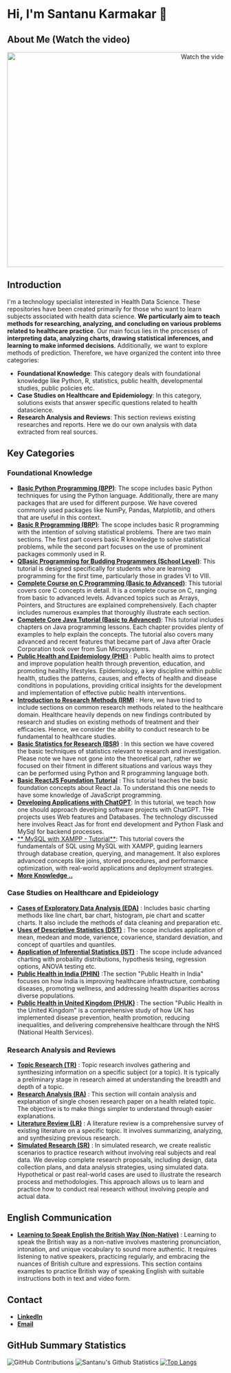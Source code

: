 # Hi, I'm Santanu Karmakar 👋

## About Me (Watch the video) 
 <p align="center">
  <a href="https://www.youtube.com/watch?v=FvoeaVcs6fE" target="_blank">
    <img src="https://img.youtube.com/vi/FvoeaVcs6fE/hqdefault.jpg" alt="Watch the video" width="900" height="500">
  </a>
</p>

## Introduction 
I'm a technology specialist interested in Health Data Science. These repositories have been created primarily for those who want to learn subjects associated with health data science. **We particularly aim to teach methods for researching, analyzing, and concluding on various problems related to healthcare practice**. Our main focus lies in the processes of **interpreting data, analyzing charts, drawing statistical inferences, and learning to make informed decisions**. Additionally, we want to explore methods of prediction. Therefore, we have organized the content into three categories:

- **Foundational Knowledge**: This category deals with foundational knowledge like Python, R, statistics, public health, developmental studies, public policies etc.
- **Case Studies on Healthcare and Epidemiology**: In this category, solutions exists that answer specific questions related to health datascience.
- **Research Analysis and Reviews**: This section reviews existing researches and reports. Here we do our own analysis with data extracted from real sources.


## Key Categories
<!--
<p align="right">
  <a href="https://www.youtube.com/watch?v=9jBWk1SDq9g" target="_blank">
    <img src="https://img.shields.io/badge/take_a_tour-watch_a_video-blue" alt="Watch Video">
  </a>
</p>
-->

### Foundational Knowledge

- [**Basic Python Programming (BPP)**](https://github.com/fromsantanu/BPP-Main/blob/main/README.md):  The scope includes basic Python techniques for using the Python language. Additionally, there are many packages that are used for different purpose. We have covered commonly used packages like NumPy, Pandas, Matplotlib, and others that are useful in this context.
- [**Basic R Programming (BRP)**](https://github.com/fromsantanu/BRP-Main/blob/main/README.md):  The scope includes basic R programming with the intention of solving statistical problems. There are two main sections. The first part covers basic R knowledge to solve statistical problems, while the second part focuses on the use of prominent packages commonly used in R.
- [**QBasic Programming for Budding Programmers (School Level)**](https://github.com/fromsantanu/QBasic-Programming/blob/main/README.md): This tutorial is designed specifically for students who are learning programming for the first time, particularly those in grades VI to VIII.
- [**Complete Course on C Programming (Basic to Advanced)**](https://github.com/fromsantanu/C-Language/blob/main/README.md): This tutorial covers core C concepts in detail. It is a complete course on C, ranging from basic to advanced levels. Advanced topics such as Arrays, Pointers, and Structures are explained comprehensively. Each chapter includes numerous examples that thoroughly illustrate each section.
- [**Complete Core Java Tutorial (Basic to Advanced)**](https://github.com/fromsantanu/Java-Language/blob/main/README.md): This tutorial includes chapters on Java programming lessons. Each chapter provides plenty of examples to help explain the concepts. The tutorial also covers many advanced and recent features that became part of Java after Oracle Corporation took over from Sun Microsystems.
- [**Public Health and Epidemiology (PHE)**](https://github.com/fromsantanu/PHE-Main) : Public health aims to protect and improve population health through prevention, education, and promoting healthy lifestyles. Epidemiology, a key discipline within public health, studies the patterns, causes, and effects of health and disease conditions in populations, providing critical insights for the development and implementation of effective public health interventions.
- [**Introduction to Research Methods (IRM)**](https://github.com/fromsantanu/IRM-Main) : Here, we have tried to include sections on common research methods related to the healthcare domain. Healthcare heavily depends on new findings contributed by research and studies on existing methods of treatment and their efficacies. Hence, we consider the ability to conduct research to be fundamental to healthcare studies.
- [**Basic Statistics for Research (BSR)**](https://github.com/fromsantanu/BSR-Main) : In this section we have covered the basic techniques of statistics relevant to research and investigation. Please note we have not gone into the theoretical part, rather we focused on their fitment in different situations and various ways they can be performed using Python and R programming language both.
- [**Basic ReactJS Foundation Tutorial**](https://github.com/fromsantanu/React-Tutorial/blob/main/README.md) : This tutorial teaches the basic foundation concepts about React Ja. To understand this one needs to have some knowledge of JavaScript programming.
- [**Developing Applications with ChatGPT**](https://github.com/fromsantanu/ChatGPTDev-Tutorial/blob/main/README.md): In this tutorial, we teach how one should approach develping software projects with ChatGPT. THe projects uses Web features and Databases. The technology discussed here involves React Jas for front end development and Python Flask and MySql for backend processes.
- [** MySQL with XAMPP - Tutorial**](https://github.com/fromsantanu/MySQL-Tutorial/blob/main/README.md): This tutorial covers the fundamentals of SQL using MySQL with XAMPP, guiding learners through database creation, querying, and management. It also explores advanced concepts like joins, stored procedures, and performance optimization, with real-world applications and deployment strategies.
- [**More Knowledge ..**](https://github.com/fromsantanu/More-Main)

### Case Studies on Healthcare and Epideiology
- [**Cases of Exploratory Data Analysis (EDA)**](https://github.com/fromsantanu/EDA-Main) : Includes basic charting methods like line chart, bar chart, histogram, pie chart and scatter charts. It also include the methods of data cleaning and preparation etc.
- [**Uses of Descriptive Statistics (DST)**](https://github.com/fromsantanu/DST-Main) : The scope includes application of mean, medean and mode, varience, covarience, standard deviation, and concept of quartiles and quantiles.
- [**Application of Inferential Statistics (IST)**](https://github.com/fromsantanu/IST-Main) : The scope include advanced charting with probaility distributions, hypothesis tesing, regression options, ANOVA testing etc.
- [**Public Health in India (PHIN)**](https://github.com/fromsantanu/PHI-Main) :The section "Public Health in India" focuses on how India is improving healthcare infrastructure, combating diseases, promoting wellness, and addressing health disparities across diverse populations.
- [**Public Health in United Kingdom (PHUK)**](https://github.com/fromsantanu/PHUK-Main) : The section "Public Health in the United Kingdom" is a comprehensive study of how UK has implemented disease prevention, health promotion, reducing inequalities, and delivering comprehensive healthcare through the NHS (National Health Services).
<!--

- [Infectious Disease Modeling (IDM) (Comming soon) (Currently disabled)](#) : It will include python scripts for different disease tracking models like SIR, SIER, SIS etc. with examples of disease like Covid, Dengue, TB etc.
- [Non-infectious Disease Modeling (NIDM) (Currently disabled)](#) : Develop Agent-Based Models to understand the spread of diseases in a population by simulating the interactions of individuals.
- [Bio-Statistical Analysis (BSA) (Currently disabled)](#) : Implementing Time-Series Analysis, Clinical Trial Data Analysis, Survival Analysis, Causal Analysis etc using Python and R.
- [Machine Learning and Neural Network (MLNN) (Currently disabled)](#) : Implementing machine learning and neural network to analyze and predict different situations related to health and disease.
- [Data engineering (DEM) (Currently disabled)](#) : These will be a collection of python and SQL scripts extraction, scrapping, cleaning, transfomation and validation of data.
-->
### Research Analysis and Reviews

- [**Topic Research (TR)**](https://github.com/fromsantanu/TR-Main) : Topic research involves gathering and synthesizing information on a specific subject (or a topic). It is typically a preliminary stage in research aimed at understanding the breadth and depth of a topic.
- [**Research Analysis (RA)**](https://github.com/fromsantanu/RA-Main) : This section will contain analysis and explanation of single chosen research paper on a health related topic. The objective is to make things simpler to understand through easier explanations.
- [**Literature Review (LR)**](https://github.com/fromsantanu/LR-Main) : A literature review is a comprehensive survey of existing literature on a specific topic. It involves summarizing, analyzing, and synthesizing previous research.
- [**Simulated Research (SR)**](https://github.com/fromsantanu/SR-Main) : In simulated research, we create realistic scenarios to practice research without involving real subjects and real data. We develop complete research proposals, including design, data collection plans, and data analysis strategies, using simulated data. Hypothetical or past real-world cases are used to illustrate the research process and methodologies. This approach allows us to learn and practice how to conduct real research without involving people and actual data.

## English Communication
- [**Learning to Speak English the British Way (Non-Native)**](https://github.com/fromsantanu/British-English/blob/main/README.md) : Learning to speak the British way as a non-native involves mastering pronunciation, intonation, and unique vocabulary to sound more authentic. It requires listening to native speakers, practicing regularly, and embracing the nuances of British culture and expressions. This section contains examples to practice British way of speaking English with suitable instructions both in text and video form.

## Contact
- [**LinkedIn**](https://www.linkedin.com/in/santanukarmakar/)
- [**Email**](mailto:fromsantanu@gmailcom)

## GitHub Summary Statistics
![GitHub Contributions](https://github-profile-summary-cards.vercel.app/api/cards/profile-details?username=fromsantanu&theme=vue)
![Santanu's Github Statistics](https://github-readme-stats.vercel.app/api?username=fromsantanu&show_icons=true&theme=radical)
[![Top Langs](https://github-readme-stats.vercel.app/api/top-langs/?username=fromsantanu&layout=compact)](https://github.com/fromsantanu/github-readme-stats)

